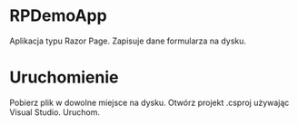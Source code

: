 # RPDemoApp
Aplikacja typu Razor Page. Zapisuje dane formularza na dysku.

# Uruchomienie
Pobierz plik w dowolne miejsce na dysku. Otwórz projekt .csproj używając Visual Studio. Uruchom.
